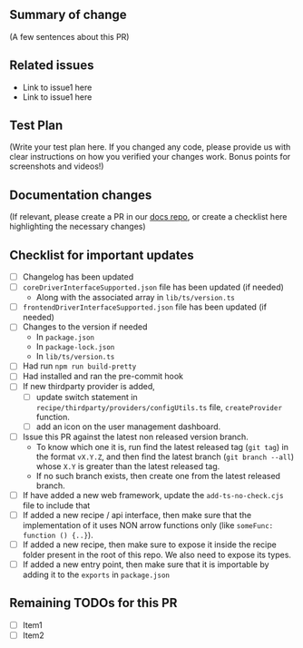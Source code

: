 ## Summary of change

(A few sentences about this PR)

## Related issues

-   Link to issue1 here
-   Link to issue1 here

## Test Plan

(Write your test plan here. If you changed any code, please provide us with clear instructions on how you verified your changes work. Bonus points for screenshots and videos!)

## Documentation changes

(If relevant, please create a PR in our [docs repo](https://github.com/supertokens/docs), or create a checklist here highlighting the necessary changes)

## Checklist for important updates

-   [ ] Changelog has been updated
-   [ ] `coreDriverInterfaceSupported.json` file has been updated (if needed)
    -   Along with the associated array in `lib/ts/version.ts`
-   [ ] `frontendDriverInterfaceSupported.json` file has been updated (if needed)
-   [ ] Changes to the version if needed
    -   In `package.json`
    -   In `package-lock.json`
    -   In `lib/ts/version.ts`
-   [ ] Had run `npm run build-pretty`
-   [ ] Had installed and ran the pre-commit hook
-   [ ] If new thirdparty provider is added,
    -   [ ] update switch statement in `recipe/thirdparty/providers/configUtils.ts` file, `createProvider` function.
    -   [ ] add an icon on the user management dashboard.
-   [ ] Issue this PR against the latest non released version branch.
    -   To know which one it is, run find the latest released tag (`git tag`) in the format `vX.Y.Z`, and then find the latest branch (`git branch --all`) whose `X.Y` is greater than the latest released tag.
    -   If no such branch exists, then create one from the latest released branch.
-   [ ] If have added a new web framework, update the `add-ts-no-check.cjs` file to include that
-   [ ] If added a new recipe / api interface, then make sure that the implementation of it uses NON arrow functions only (like `someFunc: function () {..}`).
-   [ ] If added a new recipe, then make sure to expose it inside the recipe folder present in the root of this repo. We also need to expose its types.
-   [ ] If added a new entry point, then make sure that it is importable by adding it to the `exports` in `package.json`

## Remaining TODOs for this PR

-   [ ] Item1
-   [ ] Item2
